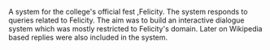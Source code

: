 A system for the college's official fest ,Felicity. The system responds to  queries related to Felicity. The aim was to build an interactive dialogue system which was mostly restricted to Felicity's domain. Later on Wikipedia based replies were also included in the system.
